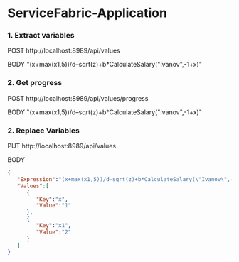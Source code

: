 # ServiceFabric-Application

### 1. Extract variables
POST http://localhost:8989/api/values

BODY "(x+max(x1,5))/d–sqrt(z)+b*CalculateSalary(\"Ivanov\",-1+x)"

### 2. Get progress
POST http://localhost:8989/api/values/progress

BODY "(x+max(x1,5))/d–sqrt(z)+b*CalculateSalary(\"Ivanov\",-1+x)"

### 2. Replace Variables
PUT http://localhost:8989/api/values

BODY
```json
{  
   "Expression":"(x+max(x1,5))/d–sqrt(z)+b*CalculateSalary(\"Ivanov\",-1+x)",
   "Values":[  
      {  
         "Key":"x",
         "Value":"1"
      },
	  {  
         "Key":"x1",
         "Value":"2"
      }
   ]
}
```